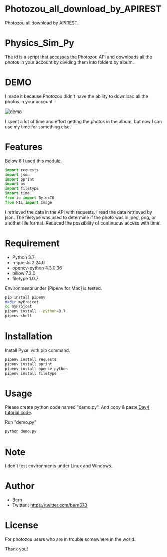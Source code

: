 # Photozou_all_download_by_APIREST
Photozou all download by APIREST.

# Physics_Sim_Py

The id is a script that accesses the Photozou API and downloads all the photos in your account by dividing them into folders by album.

# DEMO

I made it because Photozou didn't have the ability to download all the photos in your account.

![demo](https://user-images.githubusercontent.com/28686632/88244706-95199600-cccf-11ea-9904-4919ad95823f.gif)

I spent a lot of time and effort getting the photos in the album, but now I can use my time for something else.

# Features

Below 8 I used this module.

```python
import requests
import json
import pprint
import os
import filetype
import time
from io import BytesIO
from PIL import Image
```
I retrieved the data in the API with requests.
I read the data retrieved by json.
The filetype was used to determine if the photo was in jpeg, png, or another file format.
Reduced the possibility of continuous access with time.

# Requirement

* Python 3.7
* requests 2.24.0
* opencv-python 4.3.0.36
* pillow 7.2.0
* filetype 1.0.7

Environments under [Pipenv for Mac] is tested.

```bash
pip install pipenv 
mkdir myProjcet
cd myProjcet
pipenv install --python=3.7
pipenv shell
```

# Installation

Install Pyxel with pip command.

```bash
pipenv install requests
pipenv install pprint
pipenv install opencv-python
pipenv install filetype
```

# Usage

Please create python code named "demo.py".
And copy &amp; paste [Day4 tutorial code](https://cpp-learning.com/pyxel_physical_sim4/).

Run "demo.py"

```bash
python demo.py
```

# Note

I don't test environments under Linux and Windows.

# Author

* Bern
* Twitter : https://twitter.com/bern673

# License

For photozou users who are in trouble somewhere in the world.

Thank you!
